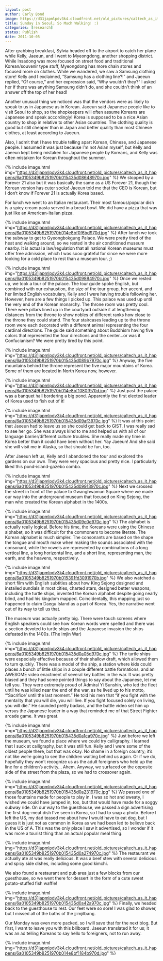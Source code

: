 ```yaml
---
layout: post
author: Carly Bond
image: https://d31japmlpdv3k4.cloudfront.net/old_pictures/caltech_as_it_happens/6a0105349b8251970b015435d0821c970c.jpg
title: Sunday in Seoul; So Much Walking! :)
categories: [research]
status: Publish
date: 2011-10-05
---
```



After grabbing breakfast, Sylvia headed off to the airport to catch her plane while Kelly, Jaeeun, and I went to Myeongdong, another shopping district. While Insadong was more focused on street food and traditional Korean/souvenir type stuff, Myeongdong has more chain stores and focused more on clothes. While we wandered, we saw a Samsung clothing store! Kelly and I exclaimed, “Samsung has a clothing line?!” and Jaeeun replied, “Of course,” and her expression said, “Why wouldn’t they?” I asked her if there was anything Samsung didn't do, and she couldn't think of an answer off the top of her head!

Another unusual thing we noticed was that the vendors were as likely to speak to us in Japanese as in Korean. Jaeeun said Japanese people like to visit Seoul to shop, so the shopkeepers will often assume Koreans are Japanese and speak accordingly! Korea is supposed to be a nice Asian country to shop in relative to other Asian countries. The clothing quality is good but still cheaper than in Japan and better quality than most Chinese clothes, at least according to Jaeeun.

Also, I admit that I have trouble telling apart Korean, Chinese, and Japanese people. I assumed it was just because I’m not Asian myself, but Kelly and Jaeeun kept being mistaken for Japanese people by Koreans, and Kelly was often mistaken for Korean throughout the summer.


{% include image.html img="https://d31japmlpdv3k4.cloudfront.net/old_pictures/caltech_as_it_happens/6a0105349b8251970b015435d08648970c.jpg" %}
We stopped by a Forever 21 also but it was basically the same as a US Forever 21, though the Korean version has cuter socks! Jaeeun told me that the CEO is Korean, but I don’t know if Forever 21 is actually Korea based.

For lunch we went to an Italian restaurant. Their most famous/popular dish is a spicy cream pasta served in a bread bowl. We did have a pizza that was just like an American-Italian pizza.


{% include image.html img="https://d31japmlpdv3k4.cloudfront.net/old_pictures/caltech_as_it_happens/6a0105349b8251970b014e8bf0f6bd970d.jpg" %}
After lunch we took the subway to get to Gyeongbokgung Palace. We were pretty tired of the heat and walking around, so we rested in the air conditioned museum nearby. It is actual a law/regulation that all national Korean museums must offer free admission, which I was sooo grateful for since we were more looking for a cold place to rest than a museum tour. ;)

{% include image.html img="https://d31japmlpdv3k4.cloudfront.net/old_pictures/caltech_as_it_happens/6a0105349b8251970b015435d09884970c.jpg" %}
Once we rested up, we took a tour of the palace. The tour guide spoke English, but combined with our exhaustion, the size of the tour group, her accent, and her limited English vocabulary, Kelly and I were having trouble following her. However, here are a few things I picked up. This palace was used up until the very end of the Korean monarchy. The throne room was pretty cool. There were pillars lined up in the courtyard outside it at lengthening distances from the throne to show nobles of different ranks how close to the throne they could stand. The four staircases leading up to the throne room were each decorated with a different animal representing the four cardinal directions. The guide said something about Buddhism having five colors that represented the four directions and the center…or was it Confucianism? We were pretty tired by this point.


{% include image.html img="https://d31japmlpdv3k4.cloudfront.net/old_pictures/caltech_as_it_happens/6a0105349b8251970b015435d089b7970c.jpg" %}
Anyway, the five mountains behind the throne represent the five major mountains of Korea. Some of them are located in North Korea now, however.


{% include image.html img="https://d31japmlpdv3k4.cloudfront.net/old_pictures/caltech_as_it_happens/6a0105349b8251970b014e8bf1080f970d.jpg" %}
Just past the palace was a banquet hall bordering a big pond. Apparently the first elected leader of Korea used to fish out of it!

{% include image.html img="https://d31japmlpdv3k4.cloudfront.net/old_pictures/caltech_as_it_happens/6a0105349b8251970b015435d09af3970c.jpg" %}
It was at this point that Jaeeun had to leave us so she could get back to GIST. I was really sad to see her go. She was always kind to me and helped us with all of our language barrier/different culture troubles. She really made my time in Korea better than it could have been without her. Yay Jaeeun! And she said she will visit me in Alaska, so that should be fun, too.

After Jaeeun left us, Kelly and I abandoned the tour and explored the gardens on our own. They were very spacious and pretty nice. I particularly liked this pond-island-gazebo combo.


{% include image.html img="https://d31japmlpdv3k4.cloudfront.net/old_pictures/caltech_as_it_happens/6a0105349b8251970b015435d09913970c.jpg" %}
Next we crossed the street in front of the palace to Gwanghwamun Square where we made our way into the underground museum that focused on King Sejong, the man who created the Korean alphabet in the 1400s. 

{% include image.html img="https://d31japmlpdv3k4.cloudfront.net/old_pictures/caltech_as_it_happens/6a0105349b8251970b015435d09c0e970c.jpg" %}
The alphabet is actually really logical. Before his time, the Koreans were using the Chinese alphabet, so it was difficult for the commoners to become literate. The Korean alphabet is much simpler. The consonants are based on the shape the tongue and mouth make when making the sounds associated with the consonant, while the vowels are represented by combinations of a long vertical line, a long horizontal line, and a short line, representing man, the earth, and the heavens, respectively.


{% include image.html img="https://d31japmlpdv3k4.cloudfront.net/old_pictures/caltech_as_it_happens/6a0105349b8251970b015391fd3091970b.jpg" %}
We also watched a short film with English subtitles about how King Sejong designed and installed sundials in most cities, charted stars, designed better weapons, including the turtle ships, invented the Korean alphabet despite going nearly blind, and had his kingdom mapped. Coincidentally, this mapping just so happened to claim Daegu Island as a part of Korea. Yes, the narrative went out of its way to tell us that.

The museum was actually pretty big. There were touch screens where English speakers could see how Korean words were spelled and there was a section devoted to turtle ships and the Japanese invasion the ships defeated in the 1400s. (The Imjin War)

{% include image.html img="https://d31japmlpdv3k4.cloudfront.net/old_pictures/caltech_as_it_happens/6a0105349b8251970b015435d0a05d970c.jpg" %}
The turtle ships were especially effective because of their shallow draft, which allowed them to turn quickly. There was a model of the ship, a station where kids could places a bunch of little ships in a couple different battle formations, and an AWESOME video enactment of several key battles in the war. It was pretty biased and they had some pointed things to say about the Japanese, let me tell you. They were extremely proud of Admiral Yi Sunshin, who led the fleet until he was killed near the end of the war, as he lived up to his motto, “’Sacrifice’ until the last moment.” He told his men that “if you fight with the mentality that you will die, you will live. If you fight focused solely on living, you will die.” He sounded pretty badass, and the battle video set him up versus the Japanese leader in a way that reminded me of that Street Fighter arcade game. It was great.


{% include image.html img="https://d31japmlpdv3k4.cloudfront.net/old_pictures/caltech_as_it_happens/6a0105349b8251970b015435d0a1ca970c.jpg" %}
Just before we left the museum, we found a place where we could try calligraphy. I learned that I suck at calligraphy, but it was still fun. Kelly and I were some of the oldest people there, but that was okay. No shame in a foreign country; it’s not like we’re going to see the children waiting behind us again. Or if we do, hopefully they won’t recognize us as the adult foreigners who held up the line for a children’s activity… Ahem. Anyway, we surfaced on the opposite side of the street from the plaza, so we had to crossover again.


{% include image.html img="https://d31japmlpdv3k4.cloudfront.net/old_pictures/caltech_as_it_happens/6a0105349b8251970b015435d0a231970c.jpg" %}
We passed one of those fountains made for people to play in. I was so hot and sweaty, I wished we could have jumped in, too, but that would have made for a soggy subway ride. On our way to the guesthouse, we passed a sign advertising the first dog-meat dish I’ve seen in Korea, so I had to snap a photo. Before I left the US, my dad teased me about how I would have to eat dog, but I guess it is just not as common in Korea as we had been led to believe back in the US of A. This was the only place I saw it advertised, so I wonder if it was more a tourist thing than an actual popular meal thing.


{% include image.html img="https://d31japmlpdv3k4.cloudfront.net/old_pictures/caltech_as_it_happens/6a0105349b8251970b015435d0a274970c.jpg" %}
The restaurant we actually ate at was really delicious. It was a beef stew with several delicious and spicy side dishes, including some good kimchi.

We also found a restaurant and pub area just a few blocks from our guesthouse, so we went there for dessert in the form of a cute sweet potato-stuffed fish waffle!

{% include image.html img="https://d31japmlpdv3k4.cloudfront.net/old_pictures/caltech_as_it_happens/6a0105349b8251970b015435d0a42a970c.jpg" %}
Finally, we headed back to the guesthouse to rest. Our feet were so sore! I was glad to shower, but I missed all of the baths of the jjimjilbang.

Our Monday was even more packed, so I will save that for the next blog. But first, I want to leave you with this billboard. Jaeeun translated it for us; it was an ad telling Koreans to say hello to foreigners, not to run away.


{% include image.html img="https://d31japmlpdv3k4.cloudfront.net/old_pictures/caltech_as_it_happens/6a0105349b8251970b014e8bf1184b970d.jpg" %}
